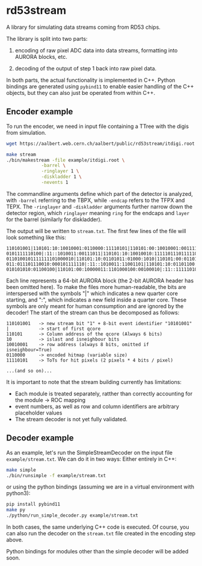 # rd53stream
A library for simulating data streams coming from RD53 chips.

The library is split into two parts:

1. encoding of raw pixel ADC data into data streams, formatting into AURORA blocks, etc.

2. decoding of the output of step 1 back into raw pixel data.

In both parts, the actual functionality is implemented in C++. Python bindings are generated using `pybind11` to enable easier handling of the C++ objects, but they can also just be operated from within C++.

## Encoder example

To run the encoder, we need in input file containing a TTree with the digis from simulation. 

```bash
wget https://aalbert.web.cern.ch/aalbert/public/rd53stream/itdigi.root -O example/itdigi.root

make stream
./bin/makestream -file example/itdigi.root \
             -barrel \
             -ringlayer 1 \
             -diskladder 1 \
             -nevents 1
```

The commandline arguments define which part of the detector is analyzed, with `-barrel` referring to the TBPX, while `-endcap` refers to the TFPX and TEPX. The `-ringlayer` and `-diskladder` arguments further narrow down the detector region, which `ringlayer` meaning `ring` for the endcaps and `layer` for the barrel (similarly for diskladder).

The output will be written to `stream.txt`. The first few lines of the file will look something like this:

```
110101001|110101:10:10010001:0110000:11110101|110101:00:10010001:00111110:
0101111110100|:11::1010011:00111011|110101:10:10010010:111110111011111000:
0110100101111111101000010|110101:10:01101011:01000:1010|110101:00:011010
011:011101110010:000101111110|:11::1010011:11001101|110101:10:01101100:1011
010101010:01100100|110101:00:10000011:1101000100:00100010|:11::11111010001
```

Each line represents a 64-bit AURORA block (the 2-bit AURORA header has been omitted here). To make the files more human-readable, the bits are interspersed with the symbols "|" which indicates a new quarter core starting, and ":", which indicates a new field inside a quarter core. These symbols are only meant for human consumption and are ignored by the decoder! The start of the stream can thus be decomposed as follows:

```
110101001   -> new stream bit "1" + 8-bit event identifier "10101001"
|           -> start of first qcore
110101      -> Column address of the qcore (Always 6 bits)
10          -> islast and isneighbour bits
10010001    -> row address (always 8 bits, omitted if isneighbour=True)
0110000     -> encoded hitmap (variable size)
11110101    -> ToTs for hit pixels (2 pixels * 4 bits / pixel)

...(and so on)...
```

It is important to note that the stream building currently has limitations:
* Each module is treated separately, ratther than correctly accounting for the module -> ROC mapping
* event numbers, as well as row and column identifiers are arbitrary placeholder values
* The stream decoder is not yet fully validated.


## Decoder example 

As an example, let's run the SimpleStreamDecoder on the input file `example/stream.txt`. We can do it in two ways: Either entirely in C++:

```bash
make simple
./bin/runsimple -f example/stream.txt
```

or using the python bindings (assuming we are in a virtual environment with python3):

```bash
pip install pybind11
make py
./python/run_simple_decoder.py example/stream.txt
```

In both cases, the same underlying C++ code is executed. Of course, you can also run the decoder on the `stream.txt` file created in the encoding step above.

Python bindings for modules other than the simple decoder will be added soon.
